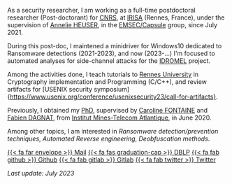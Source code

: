 As a security researcher, I am working as a full-time postdoctoral researcher (Post-doctorant) for [CNRS](https://www.cnrs.fr/en), at [IRISA](https://www.irisa.fr/en) (Rennes, France), under the supervision of [Annelie HEUSER](http://annelieheuser.com/), in the [EMSEC/Capsule](https://www.irisa.fr/emsec/) group, since July 2021. 

During this post-doc, I maintened a minidriver for Windows10 dedicated to Ransomware detections (2021-2023), and now (2023-...) I'm focused to automated analyses for side-channel attacks for the [IDROMEL](https://projects.laas.fr/IDROMEL/idromel.html) project. 

Among the activities done, I teach tutorials to [Rennes University](https://www.univ-rennes.fr/) in Cryptography implementation and Programming (C/C++), and review artifacts for [USENIX security symposium]{https://www.usenix.org/conference/usenixsecurity23/call-for-artifacts}. 

Previously, I obtained my [PhD](https://tel.archives-ouvertes.fr/tel-02927808), supervised by [Caroline FONTAINE](http://www.lsv.fr/~fontaine/index.html.fr) and [Fabien DAGNAT](https://www.imt-atlantique.fr/en/person/fabien-dagnat), from [Institut Mines-Telecom Atlantique](https://www.imt-atlantique.fr/en), in June 2020.

Among other topics, I am interested in *Ransomware detection/prevention techniques*, *Automated Reverse engineering*, *Deobfuscation methods*.


[{{< fa far envelope >}} Mail](mailto:alexandre.gonzalvez_AT_irisa.fr)
[{{< fa fas graduation-cap >}} DBLP](https://dblp.uni-trier.de/pid/277/5966.html)
[{{< fa fab github >}} Github](https://github.com/agonzalv)
[{{< fa fab gitlab >}} Gitlab](https://gitlab.com/alx4t1)
[{{< fa fab twitter >}} Twitter](https://twitter.com/PetitGatooo)

*Last update: July 2023*
